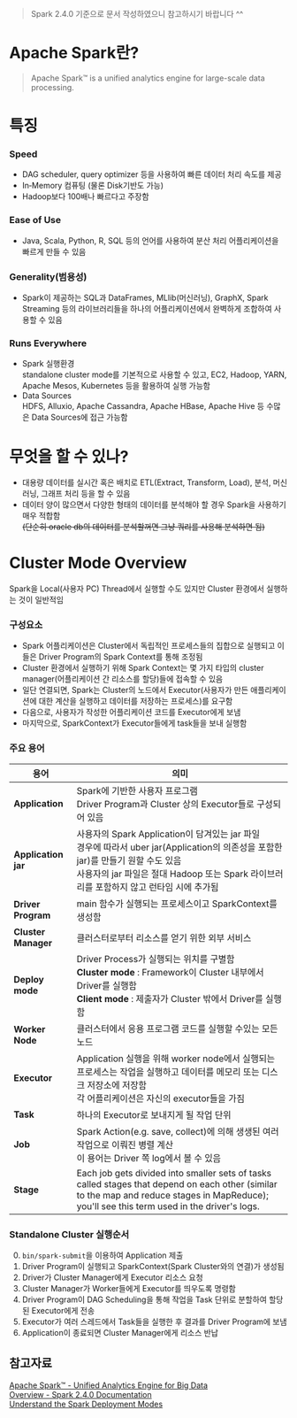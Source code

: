 > Spark 2.4.0 기준으로 문서 작성하였으니 참고하시기 바랍니다 ^^

# Apache Spark란?
> Apache Spark™ is a unified analytics engine for large-scale data processing.

# 특징
### Speed
- DAG scheduler, query optimizer 등을 사용하여 빠른 데이터 처리 속도를 제공
- In‑Memory 컴퓨팅 (물론 Disk기반도 가능)
- Hadoop보다 100배나 빠르다고 주장함
### Ease of Use
- Java, Scala, Python, R, SQL 등의 언어를 사용하여 분산 처리 어플리케이션을 빠르게 만들 수 있음
### Generality(범용성)
- Spark이 제공하는 SQL과 DataFrames, MLlib(머신러닝), GraphX, Spark Streaming 등의 라이브러리들을 하나의 어플리케이션에서 완벽하게 조합하여 사용할 수 있음
   
### Runs Everywhere
- Spark 실행환경  
standalone cluster mode를 기본적으로 사용할 수 있고, EC2, Hadoop, YARN, Apache Mesos, Kubernetes 등을 활용하여 실행 가능함
- Data Sources  
HDFS, Alluxio, Apache Cassandra, Apache HBase, Apache Hive 등 수많은 Data Sources에 접근 가능함

# 무엇을 할 수 있나?
- 대용량 데이터를 실시간 혹은 배치로 ETL(Extract, Transform, Load), 분석, 머신러닝, 그래프 처리 등을 할 수 있음
- 데이터 양이 많으면서 다양한 형태의 데이터를 분석해야 할 경우 Spark을 사용하기 매우 적합함  
~~(단순히 oracle db의 데이터를 분석할꺼면 그냥 쿼리를 사용해 분석하면 됨)~~

# Cluster Mode Overview
Spark을 Local(사용자 PC) Thread에서 실행할 수도 있지만 Cluster 환경에서 실행하는 것이 일반적임 

### 구성요소
- Spark 어플리케이션은 Cluster에서 독립적인 프로세스들의 집합으로 실행되고 이들은 Driver Program의 Spark Context를 통해 조정됨
- Cluster 환경에서 실행하기 위해 Spark Context는 몇 가지 타입의 cluster manager(어플리케이션 간 리소스를 할당)들에 접속할 수 있음
- 일단 연결되면, Spark는 Cluster의 노드에서 Executor(사용자가 만든 애플리케이션에 대한 계산을 실행하고 데이터를 저장하는 프로세스)를 요구함
- 다음으로, 사용자가 작성한 어플리케이션 코드를 Executor에게 보냄
- 마지막으로, SparkContext가 Executor들에게 task들을 보내 실행함

### 주요 용어
| 용어 | 의미 | 
|---|---|
| **Application** | Spark에 기반한 사용자 프로그램<br> Driver Program과 Cluster 상의 Executor들로 구성되어 있음 |
| **Application jar** | 사용자의 Spark Application이 담겨있는 jar 파일<br> 경우에 따라서 uber jar(Application의 의존성을 포함한 jar)를 만들기 원할 수도 있음<br> 사용자의 jar 파일은 절대 Hadoop 또는 Spark 라이브러리를 포함하지 않고 런타임 시에 추가됨 |
| **Driver Program** | main 함수가 실행되는 프로세스이고 SparkContext를 생성함 |
| **Cluster Manager** | 클러스터로부터 리소스를 얻기 위한 외부 서비스 |
| **Deploy mode** | Driver Process가 실행되는 위치를 구별함<br> **Cluster mode** : Framework이 Cluster 내부에서 Driver를 실행함<br> **Client mode** : 제출자가 Cluster 밖에서 Driver를 실행함 |
| **Worker Node** | 클러스터에서 응용 프로그램 코드를 실행할 수있는 모든 노드 |
| **Executor** | Application 실행을 위해 worker node에서 실행되는 프로세스는 작업을 실행하고 데이터를 메모리 또는 디스크 저장소에 저장함<br> 각 어플리케이션은 자신의 executor들을 가짐 |
| **Task** | 하나의 Executor로 보내지게 될 작업 단위 |
| **Job** | Spark Action(e.g. save, collect)에 의해 생생된 여러 작업으로 이뤄진 병렬 계산 <br>이 용어는 Driver 쪽 log에서 볼 수 있음 |
| **Stage** | Each job gets divided into smaller sets of tasks called stages that depend on each other (similar to the map and reduce stages in MapReduce); you'll see this term used in the driver's logs. |

### Standalone Cluster 실행순서
0. `bin/spark-submit`을 이용하여 Application 제출
1. Driver Program이 실행되고 SparkContext(Spark Cluster와의 연결)가 생성됨
2. Driver가 Cluster Manager에게 Executor 리소스 요청
3. Cluster Manager가 Worker들에게 Executor를 띄우도록 명령함
4. Driver Program이 DAG Scheduling을 통해 작업을 Task 단위로 분할하여 할당된 Executor에게 전송
5. Executor가 여러 스레드에서 Task들을 실행한 후 결과를 Driver Program에 보냄
6. Application이 종료되면 Cluster Manager에게 리소스 반납


## 참고자료
[Apache Spark™ - Unified Analytics Engine for Big Data](https://spark.apache.org/)  
[Overview - Spark 2.4.0 Documentation](https://spark.apache.org/docs/latest/index.html)  
[Understand the Spark Deployment Modes](https://trongkhoanguyen.com/spark/understand-the-spark-deployment-modes/)

